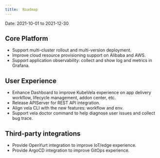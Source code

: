 ```yaml
---
title:  Roadmap
---
```


Date: 2021-10-01 to 2021-12-30

## Core Platform

- Support multi-cluster rollout and multi-version deployment.
- Improve cloud resource provisioning support on Alibaba and AWS.
- Support application observability: collect and show log and metrics in Grafana.


## User Experience

- Enhance Dashboard to improve KubeVela experience on app delivery workflow, lifecycle management, addon center, etc.
- Release APIServer for REST API integration.
- Align vela CLI with the new features: workflow and env.
- Support vela doctor command to help diagnose user issues and collect bug trace.

## Third-party integrations

- Provide OpenYurt integration to improve IoT/edge experience.
- Provide ArgoCD integration to improve GitOps experience.
